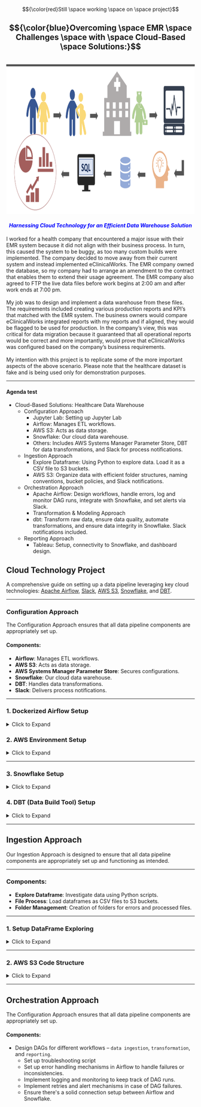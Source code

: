 <!-- ABOUT THE PROJECT -->

$${\color{red}Still \space working \space on \space project}$$

## <center>$${\color{blue}Overcoming \space EMR \space Challenges \space with \space Cloud-Based \space Solutions:}$$</center>
<br>
<img src="images/main.png" alt="header" style="width: 900px; height: 400px;"><br>

#### <font color="blue"><em><center>Harnessing Cloud Technology for an Efficient Data Warehouse Solution</em></center></font>
I worked for a health company that encountered a major issue with their EMR system because it did not align with their business process. In turn, this caused the system to be buggy, as too many custom builds were implemented. The company decided to move away from their current system and instead implemented eClinicalWorks. The EMR company owned the database, so my company had to arrange an amendment to the contract that enables them to extend their usage agreement. The EMR company also agreed to FTP the live data files before work begins at 2:00 am and after work ends at 7:00 pm.
<br><br>
My job was to design and implement a data warehouse from these files. The requirements included creating various production reports and KPI’s that matched with the EMR system. The business owners would compare eClinicalWorks integrated reports with my reports and if aligned, they would be flagged to be used for production. In the company’s view, this was critical for data migration because it guaranteed that all operational reports would be correct and more importantly, would prove that eClinicalWorks was configured based on the company’s business requirements.
<br><br>
My intention with this project is to replicate some of the more important aspects of the above scenario. Please note that the healthcare dataset is fake and is being used only for demonstration purposes.

---------------------------------------------------------------------------------------------------------------------
#### Agenda test

- Cloud-Based Solutions: Healthcare Data Warehouse
  - Configuration Approach
    - Jupyter Lab: Setting up Jupyter Lab
    - Airflow: Manages ETL workflows.
    - AWS S3: Acts as data storage.
    - Snowflake: Our cloud data warehouse.
    - Others: Includes AWS Systems Manager Parameter Store, DBT for data transformations, and Slack for process notifications.
  - Ingestion Approach
    - Explore Dataframe: Using Python to explore data. Load it as a CSV file to S3 buckets.
    - AWS S3: Organize data with efficient folder structures, naming conventions, bucket policies, and Slack notifications.
  - Orchestration Approach
    - Apache Airflow: Design workflows, handle errors, log and monitor DAG runs, integrate with Snowflake, and set alerts via Slack.
    - Transformation & Modeling Approach
    - dbt: Transform raw data, ensure data quality, automate transformations, and ensure data integrity in Snowflake. Slack notifications included.
  - Reporting Approach
    - Tableau: Setup, connectivity to Snowflake, and dashboard design.



## Cloud Technology Project

A comprehensive guide on setting up a data pipeline leveraging key cloud technologies: 
[Apache Airflow](https://airflow.apache.org/), [Slack](https://slack.com/), [AWS S3](https://aws.amazon.com/), [Snowflake](https://www.snowflake.com/en/), and [DBT](https://www.getdbt.com/).

---



### Configuration Approach

The Configuration Approach ensures that all data pipeline components are appropriately set up.

#### Components:

- **Airflow**: Manages ETL workflows.
- **AWS S3**: Acts as data storage.
- **AWS Systems Manager Parameter Store**: Secures configurations.
- **Snowflake**: Our cloud data warehouse.
- **DBT**: Handles data transformations.
- **Slack**: Delivers process notifications.


---

### 1. Dockerized Airflow Setup

<details>
<summary>Click to Expand</summary>

#### 1. Introduction:

- **Overview**: Dockerized Airflow with PostgreSQL backend, aiming for scalability and modularity.

#### 2. Prerequisites:

- Docker & Docker Compose
- Ample storage and RAM

#### 3. File Structure:

-- **data_eng**: My primary configuration directory for your data engineering tasks.
  - `docker-compose.yml`: Orchestrates the services using Docker Compose.
  - `mnt/airflow/airflow.cfg`: Airflow's configuration file.
- **docker/airflow**:
  - `Dockerfile`: Steps to build the Airflow image.
  - `start-airflow.sh`: A bash script initializing and launching Airflow services.
- **docker/postgres**:
  - `Dockerfile`: Instructions to generate the PostgreSQL image.
  - `init-postgres-db.sh`: Sets up the PostgreSQL database.
------

#### 4. **Documentation for Individual Components**:

##### 4.1 **Airflow Dockerfile (`docker/airflow/Dockerfile`)**:
This Dockerfile provides the blueprint to create a Docker image for Airflow. It begins with a base image of Python 3.8, installs necessary system packages and Python libraries, and sets up the environment for Airflow.

##### 4.2 **start-airflow.sh Script (`docker/airflow/start-airflow.sh`)**:
This script automates multiple steps:
- Navigates to the AIRFLOW_HOME directory.
- Exports environment variables, including deactivating the loading of example DAGs.
- Initializes the metadata database.
- Creates a default user for the Airflow web UI.
- Launches the Airflow scheduler and web server.

##### 4.3 **PostgreSQL Dockerfile (`docker/postgres/Dockerfile`)**:
Using the PostgreSQL base image (version 15.3 based on Alpine), this Dockerfile prepares a PostgreSQL instance tailored for integration with Airflow. It also includes a script (`init-postgres-db.sh`) to initialize the PostgreSQL database.

##### 4.4 **init-postgres.sh Script (`docker/postgres/init-postgres.sh`)**:
This script sets up the environment within the PostgreSQL container. It performs the following:
- Drops the existing database and role if they exist.
- Creates a new user and database.
- Grants privileges to the new user.

#### 5. **Setting Up Airflow with Docker**:
- **Docker Compose File (`docker-compose.yml`)**:
  - **Version**: Docker Compose version (2.1).
  - **Airflow Service**: Details pertaining to the Airflow service's Docker configuration.
  - **Volumes**: Configuration files and other necessary directories mounted inside the container.
  - **Ports**: Port mapping details.
  - **Healthcheck**: Monitors the health of the Airflow service.

#### 6. **Setting Up PostgreSQL with Docker**:
- **Docker Compose File (`docker-compose.yml`)**:
  - **Version**: Docker Compose version (2.1).
  - **PostgreSQL Service**: Information about the Docker configuration for the PostgreSQL service.
  - **Ports**: Port mapping details.
  - **Environment Variables**: Default credentials and database specifications.
  - **Healthcheck**: Ensures PostgreSQL's health using `pg_isready`.


#### 7. Execution:

- **Change Directory where airflow is located**: `cd data_eng/`

   - **Start.sh**:Build the base images from which are based the Dockerfiles (hen Startup all the containers at once )
     ```shell
      docker-compose up -d --build
     ```

   - **Stop.sh**: Stop all the containers at once
     ```shell
      docker-compose down
     ```

   - **Restart.sh**:
     ```shell
     ./stop.sh
     ./start.sh
     ```

   - **reset.sh**:
     ```shell
      docker-compose down
      docker system prune -f
      docker volume prune -f
      docker network prune -f
      rm -rf ./mnt/postgres/*
      docker rmi -f $(docker images -a -q)
     ```
</details>


### 2. AWS Environment Setup

<details>
<summary>Click to Expand</summary>

#### 1. Basic Environment Configuration:

   - **S3 Bucket**: 
     ```shell
     aws s3api create-bucket --bucket YOUR_BUCKET_NAME --region YOUR_REGION
     ```

   - **IAM User 'testjay'**:
     ```shell
     aws iam create-user --user-name testjay
     ```

   - **S3 Bucket Policy**:
     ```shell
     aws iam list-policies
     aws iam attach-user-policy --user-name jay --policy-arn YOUR_BUCKET_POLICY_ARN
     ```

   - **IAM Role 'developer'**:
     ```shell
     aws iam create-role --role-name developer --assume-role-policy-document '{"Version": "2012-10-17","Statement": [{"Effect": "Allow","Principal": {"Service": "ec2.amazonaws.com"},"Action": "sts:AssumeRole"}]}'
     ```

   - **SSM Policy for Role**:
     ```shell
     aws iam list-policies
     aws iam attach-role-policy --role-name developer --policy-arn YOUR_SSM_POLICY_ARN
     ```

   - **Associate Role to User**:
     ```shell
     aws iam put-user-policy --user-name jay --policy-name AssumeDeveloperRole --policy-document '{"Version": "2012-10-17","Statement": [{"Effect": "Allow","Action": "sts:AssumeRole","Resource": "arn:aws:iam::YOUR-AWS-ACCOUNT-ID:role/developer"}]}'
     ```

#### 2. EMR Full Access for S3:

   - **Bucket Policy**:
     ```json
     {
        "Version": "2012-10-17",
        "Statement": [
            {
                "Effect": "Allow",
                "Principal": {
                    "Service": "elasticmapreduce.amazonaws.com"
                },
                "Action": "s3:*",
                "Resource": "arn:aws:s3:::YOUR_BUCKET_NAME/*"
            }
        ]
     }
     ```

   - **Apply Policy**:
     ```shell
     aws s3api put-bucket-policy --bucket YOUR_BUCKET_NAME --policy file://path/to/your/emr-policy.json
     ```

#### 3. AWS Systems Manager Parameter Store:

   - **Parameter Setup**:
     ```shell
     aws ssm put-parameter --name "SnowflakeUsername" --type "String" --value "YourUsername"
     aws ssm put-parameter --name "SnowflakePassword" --type "SecureString" --value "YourPassword"
     aws ssm put-parameter --name "SnowflakeAccount" --type "String" --value "YourAccount"
     aws ssm put-parameter --name "SnowflakeRole" --type "String" --value "YourRole"
     ```

</details>

---

### 3. Snowflake Setup

<details>
<summary>Click to Expand</summary>

#### 1. Starting with Snowflake:

   - Snowflake offers a cloud-native data platform.
      - [Register on Snowflake](https://www.snowflake.com/)
      - Choose 'Start for Free' or 'Get Started'.
      - Complete the registration.
      - Use credentials to access Snowflake's UI.

#### 2. Structure Configuration:

   - **Data Warehouse**:
     ```sql
     CREATE WAREHOUSE IF NOT EXISTS my_warehouse 
        WITH WAREHOUSE_SIZE = 'XSMALL' 
        AUTO_SUSPEND = 60 
        AUTO_RESUME = TRUE 
        INITIALLY_SUSPENDED = TRUE;
     ```

   - **Database**:
     ```sql
     CREATE DATABASE IF NOT EXISTS my_database;
     ```

   - **Roles and Users**:
     ```sql
     -- Role Creation
     CREATE ROLE IF NOT EXISTS my_role;
     
     -- User Creation
     CREATE USER IF NOT EXISTS jay 
        PASSWORD = '<YourSecurePassword>' 
        DEFAULT_ROLE = my_role
        MUST_CHANGE_PASSWORD = FALSE;
     ```

#### 3. Organize Data:

   - **Schemas**:
     ```sql
     USE DATABASE my_database;
     CREATE SCHEMA IF NOT EXISTS chart;
     CREATE SCHEMA IF NOT EXISTS register;
     CREATE SCHEMA IF NOT EXISTS billing;
     ```

   - **Tables**:
     ```sql
     -- Chart Schema
     CREATE TABLE IF NOT EXISTS chart.code (
        id INT AUTOINCREMENT PRIMARY KEY
     );

     -- Register Schema
     CREATE TABLE IF NOT EXISTS register.users (
        id INT AUTOINCREMENT PRIMARY KEY,
        name STRING,
        email STRING UNIQUE
     );
     ```

#### 4. Permissions:

   - **Assign Roles and Grant Privileges**:
     ```sql
     GRANT ROLE my_role TO USER jay;
     GRANT USAGE ON DATABASE my_database TO ROLE my_role;
     GRANT USAGE ON WAREHOUSE my_warehouse TO ROLE my_role;
     GRANT USAGE ON SCHEMA chart TO ROLE my_role;
     GRANT SELECT, INSERT, UPDATE, DELETE ON ALL TABLES IN SCHEMA chart TO ROLE my_role;
     ```

**Note**: Replace placeholders (like `<YourSecurePassword>`) with actual values.

</details>

### 4. DBT (Data Build Tool) Setup


<details>
<summary>Click to Expand</summary>

**Note**: DBT (Data Build Tool) provides a means to transform data inside your data warehouse. With it, analytics and data teams can produce reliable and structured data sets for analytics.

   - **Installation**: To get started with DBT, you first need to install it 

     ```shell
      pip install dbt
     ```

   - **Initialize a New DBT Project**: Navigate to your directory of choice and initiate a new project

     ```shell
     dbt init your_project_name
     ```

   - ** Configuration**: Modify the ~/.dbt/profiles.yml to set up your Snowflake connection. This file will contain details such as account name, user, password, role, database, and warehouse.
     ```shell
        your_project_name:
      target: dev
      outputs:
        dev:
          type: snowflake
          account: your_account
          user: your_username
          password: your_password
          role: your_role
          database: your_database
          warehouse: your_warehouse
          schema: your_schema
          threads: [desired_number_of_threads]
     ```
     - **Running and Testing:

     ```shell
     dbt debug
     ```
</details>

---
## Ingestion Approach

Our Ingestion Approach is designed to ensure that all data pipeline components are appropriately set up and functioning as intended.

---

### Components:

- **Explore Dataframe**: Investigate data using Python scripts.
- **File Process**: Load dataframes as CSV files to S3 buckets.
- **Folder Management**: Creation of folders for errors and processed files.

---

### 1. Setup DataFrame Exploring

<details>
<summary>Click to Expand</summary>

#### a. Data Exploring Code Setup:

- **Overview**: I utilized Jupyter Lab as my primary exploration tool.

- **Explore_Files.ipynb**:

    ```python
    import pandas as pd
    import matplotlib.pyplot as plt
    from tabulate import tabulate
    import io

    def explore_csv(filename):
        # Read the CSV file
        df = pd.read_csv(filename)
        
        # Display the shape of the dataframe
        print(f"Shape of the dataframe: {df.shape} (rows, columns)\n")
        
        # Display the first 5 rows of the dataframe
        print("Head of the dataframe:")
        print(tabulate(df.head(), headers='keys', tablefmt='grid'))
        
        # Display concise summary of the dataframe
        buffer = io.StringIO()
        df.info(buf=buffer)
        s = buffer.getvalue()
        print("\nDataframe Info:")
        print(s)
        
        # Display basic statistics
        print("\nBasic statistics:")
        print(tabulate(df.describe(include='all'), headers='keys', tablefmt='grid'))
        
        # Display null values per column
        print("\nNull values per column:")
        print(tabulate(pd.DataFrame(df.isnull().sum(), columns=['Null Count']), headers='keys', tablefmt='grid'))
        
        # Display number of unique values per column
        print("\nNumber of unique values per column:")
        print(tabulate(pd.DataFrame(df.nunique(), columns=['Unique Count']), headers='keys', tablefmt='grid'))
        
        # Plot histograms for numeric columns
        df.hist(figsize=(15, 10))
        plt.tight_layout()
        plt.show()

    # Example
    filename = 'code.csv'
    explore_csv(filename)

    ```

    **Best Practice Recommendations**:
      - **Data Cleansing**: Ensure data consistency across records.
      - **Missing Data Handling**: Address nulls or gaps in data.
      - **Logging**: Implement logging for transparency and easier debugging.
      - **Routine Automation**: Consider tools or triggers for script execution scheduling.

#### b. File Processing Code Setup:

- **Overview**: Jupyter Lab was used for this step as well.

- **Process_Files.ipynb**:

    ```python
    import pandas as pd
    from datetime import datetime
    import boto3
    from io import StringIO
    import logging

    # Setup logging
    logging.basicConfig(level=logging.INFO)

    # Get AWS credentials from environment variables
    aws_access_key_id = os.environ.get('AWS_ACCESS_KEY_ID')
    aws_secret_access_key = os.environ.get('AWS_SECRET_ACCESS_KEY')

    session = boto3.Session(
        aws_access_key_id=aws_access_key_id,
        aws_secret_access_key=aws_secret_access_key,
        region_name='us-east-1'  # Change this to your AWS region
    )

    s3 = session.resource('s3')
    bucket_name = 'snowflake-emr'  # Name of your bucket
    s3_folder = 'raw_files/'

    def process_dataframe(df, row_limit, filename):
        num_files = (len(df) + row_limit - 1) // row_limit

        for i in range(num_files):
            start_index = i * row_limit
            end_index = start_index + row_limit
            df_subset = df.iloc[start_index:end_index]
            
            try:
                csv_buffer = StringIO()
                df_subset.to_csv(csv_buffer, index=False)
                timestamp_str = datetime.now().strftime('%Y%m%d%H%M%S')
                s3_file_path = s3_folder + f"{filename}_{timestamp_str}-{i+1}.csv"
                s3.Object(bucket_name, s3_file_path).put(Body=csv_buffer.getvalue())
                logging.info(f"Processed DataFrame (Part {i+1}) saved to s3://{bucket_name}/{s3_file_path}")
            except Exception as e:
                logging.error(f"Error while processing DataFrame part {i+1}: {str(e)}")

    # Example usage:
    row_limit = 7000
    filename = 'users'
    input_df = users  # Assume you've loaded users dataframe before this
    process_dataframe(input_df.copy(), row_limit, filename)

    ```

    **Best Practice Recommendations**:
      - **Error Handling**: Incorporate try-except blocks for robust error handling.
      - **Logging**: Utilize Python's logging library over simple print statements.
      - **Parameterization**: Make the script versatile to handle any DataFrame and path.
      - **Efficient Data Handling**: Stream data in chunks instead of splitting the dataframe in-memory.

</details>

---

### 2. AWS S3 Code Structure

<details>
<summary>Click to Expand</summary>

#### a. S3 Folder Structure:

- Command to list S3 folders: `aws s3 ls s3://snowflake-emr`

   Folders in S3:
   
    ```shell
    PRE error_files/
    PRE processed/
    PRE raw_files/
    ```

### b. Naming Conventions:

- Timestamps are used for file naming:

    ```python
    timestamp_str = datetime.now().strftime('%Y%m%d%H%M%S')
    ```

#### c. Slack Notifications:

- Slack webhook integration for notifications on success or failure: **lease ensure you've taken care of the security considerations (like not hardcoding AWS access keys or Slack Webhook URLs) when using these scripts in a real-world scenario. Use environment variables or secrets management tools instead**

    ```python
    SLACK_WEBHOOK_URL = 'https://hooks.slack.com/services/XXXXXXXXX/XXXXXXXXX/XXXXXXXXXXXXXX'  # Replace with your webhook URL

    def send_slack_message(message):
        #... [rest of the code]
    ```

</details>

----

## Orchestration Approach

The Configuration Approach ensures that all data pipeline components are appropriately set up.

#### Components:

- Design DAGs for different workflows – `data ingestion`, `transformation`, and `reporting`.
  - Set up troubleshooting script
  - Set up error handling mechanisms in Airflow to handle failures or inconsistencies.
  - Implement logging and monitoring to keep track of DAG runs.
  - Implement retries and alert mechanisms in case of DAG failures.
  - Ensure there's a solid connection setup between Airflow and Snowflake.

